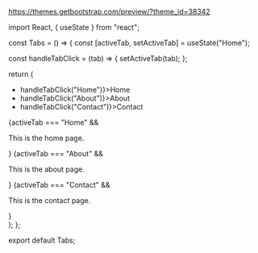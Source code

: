 https://themes.getbootstrap.com/preview/?theme_id=38342

import React, { useState } from "react";

const Tabs = () => {
const [activeTab, setActiveTab] = useState("Home");

const handleTabClick = (tab) => {
setActiveTab(tab);
};

return (

<div>
<ul className="tabs">
<li onClick={() => handleTabClick("Home")}>Home</li>
<li onClick={() => handleTabClick("About")}>About</li>
<li onClick={() => handleTabClick("Contact")}>Contact</li>
</ul>
<div className="tab-content">
{activeTab === "Home" && <p>This is the home page.</p>}
{activeTab === "About" && <p>This is the about page.</p>}
{activeTab === "Contact" && <p>This is the contact page.</p>}
</div>
</div>
);
};

export default Tabs;
